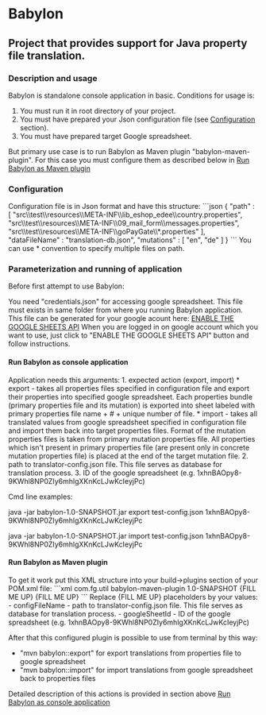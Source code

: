# Babylon

## Project that provides support for Java property file translation.

### Description and usage 
Babylon is standalone console application in basic. Conditions for usage is: 
1. You must run it in root directory of your project.
2. You must have prepared your Json configuration file (see [Configuration](#configuration) section).
3. You must have prepared target Google spreadsheet.

But primary use case is to run Babylon as Maven plugin "babylon-maven-plugin". For this case you must configure them as 
described below in [Run Babylon as Maven plugin](#run-babylon-as-maven-plugin)

<a name="configuration">

### Configuration

</a>
Configuration file is in Json format and have this structure: 
```json
{
  "path" : [ 
  "src\\test\\resources\\META-INF\\lib_eshop_edee\\country.properties",
  "src\\test\\resources\\META-INF\\09_mail_form\\messages.properties",
  "src\\test\\resources\\META-INF\\goPayGate\\*.properties" ],
  "dataFileName" : "translation-db.json",
  "mutations" : [ "en", "de" ]
}
```
You can use * convention to specify multiple files on path.

### Parameterization and running of application

Before first attempt to use Babylon:

You need "credentials.json" for accessing google spreadsheet. This file must exists in same folder from where you running Babylon application.
This file can be generated for your google acount here: 
[ENABLE THE GOOGLE SHEETS API](https://developers.google.com/sheets/api/quickstart/java) When you are logged in 
on google account which you want to use, just click to "ENABLE THE GOOGLE SHEETS API" button and follow instructions.

<a name="run-babylon-as-console-application">

#### Run Babylon as console application

</a>
Application needs this arguments:
1. expected action (export, import)
* export - takes all properties files specified in configuration file and export their properties into specified google spreadsheet. Each properties 
  bundle (primary properties file and its mutation) is exported into sheet labeled with primary properties file name + # + unique number of file.
* import - takes all translated values from google spreadsheet specified in configuration file and import them back into target properties files. 
  Format of the mutation properties files is taken from primary mutation properties file. All properties which isn't present in primary 
  properties file (are present only in concrete mutation properties file) is placed at the end of the target mutation file.
2. path to translator-config.json file. This file serves as database for translation process.
3. ID of the google spreadsheet (e.g. 1xhnBAOpy8-9KWhl8NP0ZIy6mhlgXKnKcLJwKcIeyjPc) 

Cmd line examples:

java -jar babylon-1.0-SNAPSHOT.jar export test-config.json 1xhnBAOpy8-9KWhl8NP0ZIy6mhlgXKnKcLJwKcIeyjPc 

java -jar babylon-1.0-SNAPSHOT.jar import test-config.json 1xhnBAOpy8-9KWhl8NP0ZIy6mhlgXKnKcLJwKcIeyjPc

<a name="run-babylon-as-maven-plugin">

#### Run Babylon as Maven plugin

</a>
To get it work put this XML structure into your build->plugins section of your POM.xml file: 
```xml
<plugin>
    <groupId>com.fg.util</groupId>
    <artifactId>babylon-maven-plugin</artifactId>
    <version>1.0-SNAPSHOT</version>
    <configuration>
        <configFileName>{FILL ME UP}</configFileName>
        <googleSheetId>{FILL ME UP}</googleSheetId>
    </configuration>
</plugin>
```
Replace {FILL ME UP} placeholders by your values: 
- configFileName - path to translator-config.json file. This file serves as database for translation process.
- googleSheetId - ID of the google spreadsheet (e.g. 1xhnBAOpy8-9KWhl8NP0ZIy6mhlgXKnKcLJwKcIeyjPc) 

After that this configured plugin is possible to use from terminal by this way: 
- "mvn babylon::export" for export translations from properties file to google spreadsheet
- "mvn babylon::import" for import translations from google spreadsheet back to properties files

Detailed description of this actions is provided in section above [Run Babylon as console application](#run-babylon-as-console-application)
